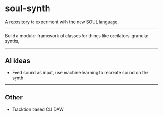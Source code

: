 # soul-synth

A repository to experiment with the new SOUL language. 

---

Build a modular framework of classes for things like oscilators, granular synths, 

---

## AI ideas
 - Feed sound as input, use machine learning to recreate sound on the synth

---

## Other
 - Tracktion based CLI DAW
